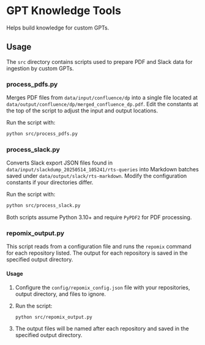 # GPT Knowledge Tools

Helps build knowledge for custom GPTs.

## Usage

The `src` directory contains scripts used to prepare PDF and Slack data for ingestion by custom GPTs.

### process_pdfs.py

Merges PDF files from `data/input/confluence/dp` into a single file located at `data/output/confluence/dp/merged_confluence_dp.pdf`. Edit the constants at the top of the script to adjust the input and output locations.

Run the script with:

```bash
python src/process_pdfs.py
```

### process_slack.py

Converts Slack export JSON files found in `data/input/slackdump_20250514_105241/rts-queries` into Markdown batches saved under `data/output/slack/rts-markdown`.
Modify the configuration constants if your directories differ.

Run the script with:

```bash
python src/process_slack.py
```

Both scripts assume Python 3.10+ and require `PyPDF2` for PDF processing.

### repomix_output.py

This script reads from a configuration file and runs the `repomix` command for each repository listed. The output for each repository is saved in the specified output directory.

#### Usage

1. Configure the `config/repomix_config.json` file with your repositories, output directory, and files to ignore.
2. Run the script:

   ```bash
   python src/repomix_output.py
   ```

3. The output files will be named after each repository and saved in the specified output directory.

